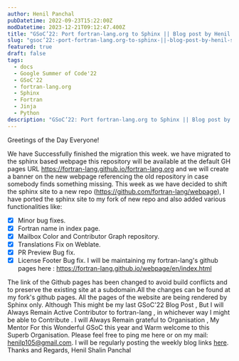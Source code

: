 ```yaml
---
author: Henil Panchal
pubDatetime: 2022-09-23T15:22:00Z
modDatetime: 2023-12-21T09:12:47.400Z
title: "GSoC’22: Port fortran-lang.org to Sphinx || Blog post by Henil Shalin Panchal || #14"
slug: "gsoc’22:-port-fortran-lang.org-to-sphinx-||-blog-post-by-henil-shalin-panchal-||-#14"
featured: true
draft: false
tags:
  - docs
  - Google Summer of Code'22
  - GSoC'22
  - fortran-lang.org
  - Sphinx
  - Fortran
  - Jinja
  - Python
description: "GSoC’22: Port fortran-lang.org to Sphinx || Blog post by Henil Shalin Panchal || #14"
---
```


Greetings of the Day Everyone!

We have Successfully finished the migration this week. we have migrated to the sphinx based webpage this repository will be available at the default GH pages URL https://fortran-lang.github.io/fortran-lang.org and we will create a banner on the new webpage referencing the old repository in case somebody finds something missing.
This week as we have decided to shift the sphinx site to a new repo (https://github.com/fortran-lang/webpage), I have ported the sphinx site to my fork of new repo and also added various functionalities like:

- [x] Minor bug fixes.
- [x] Fortran name in index page.
- [x] Mailbox Color and Contributor Graph repository.
- [x] Translations Fix on Weblate.
- [x] PR Preview Bug fix.
- [x] License Footer Bug fix.
      I will be maintaining my fortran-lang's github pages here : https://fortran-lang.github.io/webpage/en/index.html

The link of the Github pages has been changed to avoid build conflicts and to preserve the existing site at a subdomain.All the changes can be found at my fork's github pages.
All the pages of the website are being rendered by Sphinx only.
Although This might be my last GSoC'22 Blog Post , But I will Always Remain Active Contributor to fortran-lang , in whichever way I might be able to Contribute . I will Always Remain grateful to Organisation , My Mentor For this Wonderful GSoC this year and Warm welcome to this Superb Organisation.
Please feel free to ping me here or on my mail: [henilp105@gmail.com](mailto:henilp105@gmail.com).
I will be regularly posting the weekly blog links [here](https://docs.google.com/document/d/1Et-2JPlnA9SAssSnmzkYeXQ1ExXqBI5tcdBQhuqvilE/edit?usp=sharing).
Thanks and Regards,
Henil Shalin Panchal
